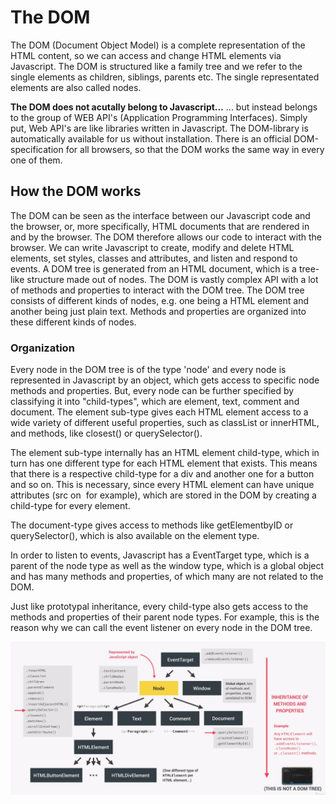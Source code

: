 # The DOM

The DOM (Document Object Model) is a complete representation of the HTML content, so we can access and change HTML elements via Javascript.
The DOM is structured like a family tree and we refer to the single elements as children, siblings, parents etc. The single representated elements are also called nodes.

**The DOM does not acutally belong to Javascript...**
... but instead belongs to the group of WEB API's (Application Programming Interfaces). Simply put, Web API's are like libraries written in Javascript. The DOM-library is automatically available for us without installation. There is an official DOM-specification for all browsers, so that the DOM works the same way in every one of them.

## How the DOM works

The DOM can be seen as the interface between our Javascript code and the browser, or, more specifically, HTML documents that are rendered in and by the browser. The DOM therefore allows our code to interact with the browser. We can write Javascript to create, modify and delete HTML elements, set styles, classes and attributes, and listen and respond to events. A DOM tree is generated from an HTML document, which is a tree-like structure made out of nodes. The DOM is vastly complex API with a lot of methods and properties to interact with the DOM tree. The DOM tree consists of different kinds of nodes, e.g. one being a HTML element and another being just plain text. Methods and properties are organized into these different kinds of nodes.

### Organization

Every node in the DOM tree is of the type 'node' and every node is represented in Javascript by an object, which gets access to specific node methods and properties. But, every node can be further specified by classifying it into "child-types", which are element, text, comment and document. The element sub-type gives each HTML element access to a wide variety of different useful properties, such as classList or innerHTML, and methods, like closest() or querySelector().

The element sub-type internally has an HTML element child-type, which in turn has one different type for each HTML element that exists. This means that there is a respective child-type for a div and another one for a button and so on. This is necessary, since every HTML element can have unique attributes (src on <img> for example), which are stored in the DOM by creating a child-type for every element.

The document-type gives access to methods like getElementbyID or querySelector(), which is also available on the element type.

In order to listen to events, Javascript has a EventTarget type, which is a parent of the node type as well as the window type, which is a global object and has many methods and properties, of which many are not related to the DOM.

Just like prototypal inheritance, every child-type also gets access to the methods and properties of their parent node types. For example, this is the reason why we can call the event listener on every node in the DOM tree.

![DOM_overview](../images/DOM_overview.png)